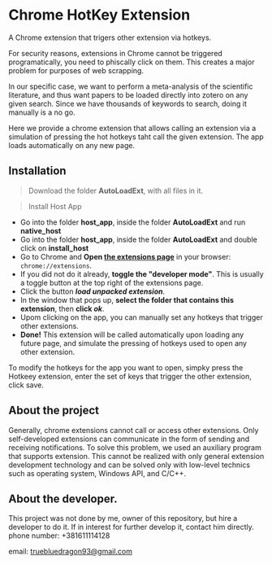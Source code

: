 # Chrome HotKey Extension
A Chrome extension that trigers other extension via hotkeys.

For security reasons, extensions in Chrome cannot be triggered programatically, you need to phiscally click on them. This creates a major problem for purposes of web scrapping.

In our specific case, we want to perform a meta-analysis of the scientific literature, and thus want papers to be loaded directly into zotero on any given search. Since we have thousands of keywords to search, doing it manually is a no go.

Here we provide a chrome extension that allows calling an extension via a simulation of pressing the hot hotkeys taht call the given extension. The app loads automatically on any new page.


## Installation
> Download the folder **AutoLoadExt**, with all files in it.

> Install Host App
- Go into the folder **host_app**, inside the folder **AutoLoadExt** and run **native_host**
- Go into the folder **host_app**, inside the folder **AutoLoadExt** and double click on **install_host**
- Go to Chrome and **Open [the extensions page](chrome://extensions)** in your browser: `chrome://extensions`. 
- If you did not do it already, **toggle the "developer mode"**. This is usually a toggle button at the top right of the extensions page.
- Click the button **_load unpacked extension_**.
- In the window that pops up, **select the folder that contains this extension**, then **click _ok_**.
- Upom clicking on the app, you can manually set any hotkeys that trigger other extensions.
- **Done!**
This extension will be called automatically upon loading any future page, and simulate the pressing of hotkeys used to open any other extension.

To modify the hotkeys for the app you want to open, simpky press the Hotkeey extension, enter the set of keys that trigger the other extension, click save.

## About the project
Generally, chrome extensions cannot call or access other extensions.
Only self-developed extensions can communicate in the form of sending and receiving notifications.
To solve this problem, we used an auxiliary program that supports extension.
This cannot be realized with only general extension development technology and can be solved only with low-level technics such as operating system, Windows API, and C/C++.
## About the developer.
This project was not done by me, owner of this repository, but hire a developer to do it. If in interest for further develop it, contact him directly.
phone number: +381611114128

email: truebluedragon93@gmail.com

